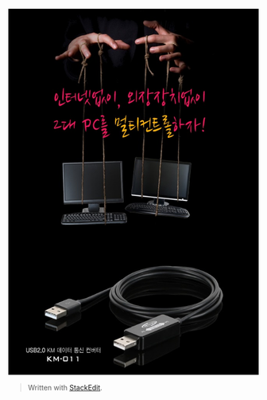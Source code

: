 ![KM-011](https://raw.githubusercontent.com/pyramidmine/blog/master/KM-011.jpg "KM-011")
> Written with [StackEdit](https://stackedit.io/).
<!--stackedit_data:
eyJwcm9wZXJ0aWVzIjoidGl0bGU6ICdVU0IgRGF0YSBMaW5rIE
NhYmxlOiBLTS0wMTEnXG50YWdzOiBVU0IgQ2FibGVcbmNhdGVn
b3JpZXM6IEhhcmR3YXJlXG4iLCJoaXN0b3J5IjpbODM0OTU1Nj
AyLC0xMjQ4MzMxMTg4LDg4NzU0Nzk0MywtMTIyNDcxOTQwMCwx
MjgyMDcwNzRdfQ==
-->